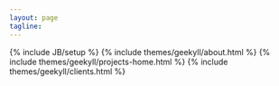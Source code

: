 ```yaml
---
layout: page
tagline: 
---
```

{% include JB/setup %}
{% include themes/geekyll/about.html %}
{% include themes/geekyll/projects-home.html %}
{% include themes/geekyll/clients.html %}

<!-- <div class="container-narrow">
  <ul class="posts" id="blog-home" style="clear:both;">
  {% for post in site.categories.blog %}
    {% if post.tags contains 'featured' %}
      <li><a href="{{ BASE_PATH }}{{ post.url }}" title="{{ post.title }}">{{ post.title }}</a>
      <span>{{ post.date | date_to_string }}</span></li>
    {% endif %}
  {% endfor %}
  </ul>
  <div class="view-all">
      <a href="/posts">&lt; View all blog posts &gt;</a>
  </div>
</div>
 -->